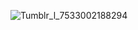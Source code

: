 ![Tumblr_l_7533002188294](https://github.com/user-attachments/assets/fdfbf6b9-aae7-4d12-98e9-bbef21be064c)

